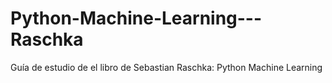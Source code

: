 # Python-Machine-Learning---Raschka

Guía de estudio de el libro de Sebastian Raschka: Python Machine Learning
